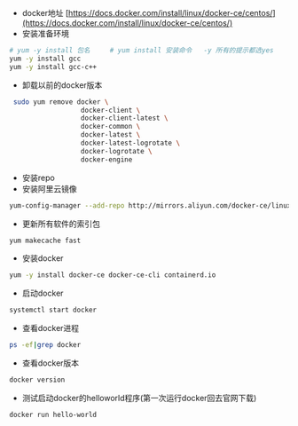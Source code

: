 - docker地址 [https://docs.docker.com/install/linux/docker-ce/centos/](https://docs.docker.com/install/linux/docker-ce/centos/)
- 安装准备环境
```bash
# yum -y install 包名     # yum install 安装命令   -y 所有的提示都选yes
yum -y install gcc
yum -y install gcc-c++
```
- 卸载以前的docker版本
```bash
 sudo yum remove docker \
                  docker-client \
                  docker-client-latest \
                  docker-common \
                  docker-latest \
                  docker-latest-logrotate \
                  docker-logrotate \
                  docker-engine
```
- 安装repo
- 安装阿里云镜像
```bash
yum-config-manager --add-repo http://mirrors.aliyun.com/docker-ce/linux/centos/docker-ce.repo
```
- 更新所有软件的索引包
```bash
yum makecache fast
```
- 安装docker
```bash
yum -y install docker-ce docker-ce-cli containerd.io
```
- 启动docker
```bash
systemctl start docker
```
- 查看docker进程
```bash
ps -ef|grep docker
```
- 查看docker版本
```bash
docker version
```
- 测试启动docker的helloworld程序(第一次运行docker回去官网下载)
```bash
docker run hello-world
```
